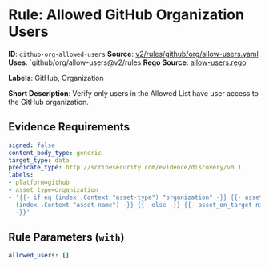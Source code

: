 # Rule: Allowed GitHub Organization Users

**ID**: `github-org-allowed-users`
**Source**: [v2/rules/github/org/allow-users.yaml](https://github.com/scribe-public/sample-policies/v2/rules/github/org/allow-users.yaml)
**Uses**: `github/org/allow-users@v2/rules
**Rego Source**: [allow-users.rego](https://github.com/scribe-public/sample-policies/v2/rules/github/org/allow-users.rego)

**Labels**: GitHub, Organization

**Short Description**: Verify only users in the Allowed List have user access to the GitHub organization.

## Evidence Requirements

```yaml
signed: false
content_body_type: generic
target_type: data
predicate_type: http://scribesecurity.com/evidence/discovery/v0.1
labels:
- platform=github
- asset_type=organization
- '{{- if eq (index .Context "asset-type") "organization" -}} {{- asset_on_target
  (index .Context "asset-name") -}} {{- else -}} {{- asset_on_target nil -}} {{- end
  -}}'
```
## Rule Parameters (`with`)

```yaml
allowed_users: []
```
